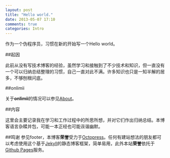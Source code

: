```yaml
---
layout: post
title: "Hello world."
date: 2013-05-07 17:10
comments: true
categories: Intro
---
```

作为一个伪程序员，习惯在新的开始写一个Hello world。

##起因

此前从没有写技术博客的经验，虽然学习和接触到了不少技术和知识，但一直没有一个可以归纳总结整理的习惯，自己一直对此不满。许多知识也只是一知半解的居多，不够刨根问底。

##onlimii

关于**onlimii**的情况可以参见[About](/about)。

##内容

这里会主要记录我在学习和工作过程中的所思所想，并对它们作出归纳总结。本博客语言杂糅并包，可能一本正经也可能诙谐幽默。

##鸣谢
参见footer，本博客**荣誉**受力于[Octopress](http://www.octopress.org)。任何有建站想法的朋友都可以考虑使用这个基于[Jekyll](http://github.com/mojombo/jekyll)的静态博客框架，简单易用，此外本站**荣誉**依托于[Github Pages](http://pages.github.com)服务。


